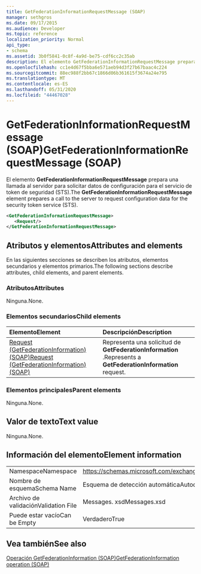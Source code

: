 ```yaml
---
title: GetFederationInformationRequestMessage (SOAP)
manager: sethgros
ms.date: 09/17/2015
ms.audience: Developer
ms.topic: reference
localization_priority: Normal
api_type:
- schema
ms.assetid: 3b0f5841-0c8f-4a9d-be75-cdf6cc2c35ab
description: El elemento GetFederationInformationRequestMessage prepara una llamada al servidor para solicitar datos de configuración para el servicio de token de seguridad (STS).
ms.openlocfilehash: cc1e4d67f5bba6e571aeb94d3f27b67baac4c224
ms.sourcegitcommit: 88ec988f2bb67c1866d06b361615f3674a24e795
ms.translationtype: MT
ms.contentlocale: es-ES
ms.lasthandoff: 05/31/2020
ms.locfileid: "44467028"
---
```

# <a name="getfederationinformationrequestmessage-soap"></a><span data-ttu-id="5b132-103">GetFederationInformationRequestMessage (SOAP)</span><span class="sxs-lookup"><span data-stu-id="5b132-103">GetFederationInformationRequestMessage (SOAP)</span></span>

<span data-ttu-id="5b132-104">El elemento **GetFederationInformationRequestMessage** prepara una llamada al servidor para solicitar datos de configuración para el servicio de token de seguridad (STS).</span><span class="sxs-lookup"><span data-stu-id="5b132-104">The **GetFederationInformationRequestMessage** element prepares a call to the server to request configuration data for the security token service (STS).</span></span> 
  
```XML
<GetFederationInformationRequestMessage>
   <Request/>
</GetFederationInformationRequestMessage>

```

## <a name="attributes-and-elements"></a><span data-ttu-id="5b132-105">Atributos y elementos</span><span class="sxs-lookup"><span data-stu-id="5b132-105">Attributes and elements</span></span>

<span data-ttu-id="5b132-106">En las siguientes secciones se describen los atributos, elementos secundarios y elementos primarios.</span><span class="sxs-lookup"><span data-stu-id="5b132-106">The following sections describe attributes, child elements, and parent elements.</span></span>
  
### <a name="attributes"></a><span data-ttu-id="5b132-107">Atributos</span><span class="sxs-lookup"><span data-stu-id="5b132-107">Attributes</span></span>

<span data-ttu-id="5b132-108">Ninguna.</span><span class="sxs-lookup"><span data-stu-id="5b132-108">None.</span></span>
  
### <a name="child-elements"></a><span data-ttu-id="5b132-109">Elementos secundarios</span><span class="sxs-lookup"><span data-stu-id="5b132-109">Child elements</span></span>

|<span data-ttu-id="5b132-110">**Elemento**</span><span class="sxs-lookup"><span data-stu-id="5b132-110">**Element**</span></span>|<span data-ttu-id="5b132-111">**Descripción**</span><span class="sxs-lookup"><span data-stu-id="5b132-111">**Description**</span></span>|
|:-----|:-----|
|[<span data-ttu-id="5b132-112">Request (GetFederationInformation) (SOAP)</span><span class="sxs-lookup"><span data-stu-id="5b132-112">Request (GetFederationInformation) (SOAP)</span></span>](request-getfederationinformationsoap.md) <br/> |<span data-ttu-id="5b132-113">Representa una solicitud de **GetFederationInformation** .</span><span class="sxs-lookup"><span data-stu-id="5b132-113">Represents a **GetFederationInformation** request.</span></span>  <br/> |
   
### <a name="parent-elements"></a><span data-ttu-id="5b132-114">Elementos principales</span><span class="sxs-lookup"><span data-stu-id="5b132-114">Parent elements</span></span>

<span data-ttu-id="5b132-115">Ninguna.</span><span class="sxs-lookup"><span data-stu-id="5b132-115">None.</span></span>
  
## <a name="text-value"></a><span data-ttu-id="5b132-116">Valor de texto</span><span class="sxs-lookup"><span data-stu-id="5b132-116">Text value</span></span>

<span data-ttu-id="5b132-117">Ninguna.</span><span class="sxs-lookup"><span data-stu-id="5b132-117">None.</span></span>
  
## <a name="element-information"></a><span data-ttu-id="5b132-118">Información del elemento</span><span class="sxs-lookup"><span data-stu-id="5b132-118">Element information</span></span>

|||
|:-----|:-----|
|<span data-ttu-id="5b132-119">Namespace</span><span class="sxs-lookup"><span data-stu-id="5b132-119">Namespace</span></span>  <br/> |https://schemas.microsoft.com/exchange/2010/Autodiscover  <br/> |
|<span data-ttu-id="5b132-120">Nombre de esquema</span><span class="sxs-lookup"><span data-stu-id="5b132-120">Schema Name</span></span>  <br/> |<span data-ttu-id="5b132-121">Esquema de detección automática</span><span class="sxs-lookup"><span data-stu-id="5b132-121">Autodiscover schema</span></span>  <br/> |
|<span data-ttu-id="5b132-122">Archivo de validación</span><span class="sxs-lookup"><span data-stu-id="5b132-122">Validation File</span></span>  <br/> |<span data-ttu-id="5b132-123">Messages. xsd</span><span class="sxs-lookup"><span data-stu-id="5b132-123">Messages.xsd</span></span>  <br/> |
|<span data-ttu-id="5b132-124">Puede estar vacío</span><span class="sxs-lookup"><span data-stu-id="5b132-124">Can be Empty</span></span>  <br/> |<span data-ttu-id="5b132-125">Verdadero</span><span class="sxs-lookup"><span data-stu-id="5b132-125">True</span></span>  <br/> |
   
## <a name="see-also"></a><span data-ttu-id="5b132-126">Vea también</span><span class="sxs-lookup"><span data-stu-id="5b132-126">See also</span></span>



[<span data-ttu-id="5b132-127">Operación GetFederationInformation (SOAP)</span><span class="sxs-lookup"><span data-stu-id="5b132-127">GetFederationInformation operation (SOAP)</span></span>](getfederationinformation-operation-soap.md)

